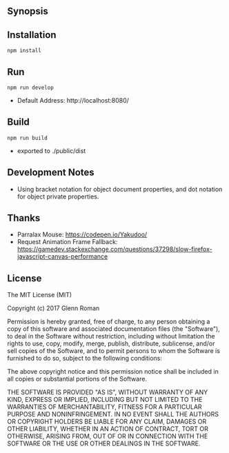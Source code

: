 ## Synopsis

## Installation
`npm install`

## Run
`npm run develop`
- Default Address: http://localhost:8080/

## Build
`npm run build`
- exported to ./public/dist

## Development Notes
- Using bracket notation for object document properties, and dot notation for object private properties.

## Thanks
- Parralax Mouse: https://codepen.io/Yakudoo/
- Request Animation Frame Fallback: https://gamedev.stackexchange.com/questions/37298/slow-firefox-javascript-canvas-performance
## License
The MIT License (MIT)

Copyright (c) 2017 Glenn Roman

Permission is hereby granted, free of charge, to any person obtaining a copy of this software and associated documentation files (the "Software"), to deal in the Software without restriction, including without limitation the rights to use, copy, modify, merge, publish, distribute, sublicense, and/or sell copies of the Software, and to permit persons to whom the Software is furnished to do so, subject to the following conditions:

The above copyright notice and this permission notice shall be included in all copies or substantial portions of the Software.

THE SOFTWARE IS PROVIDED "AS IS", WITHOUT WARRANTY OF ANY KIND, EXPRESS OR IMPLIED, INCLUDING BUT NOT LIMITED TO THE WARRANTIES OF MERCHANTABILITY, FITNESS FOR A PARTICULAR PURPOSE AND NONINFRINGEMENT. IN NO EVENT SHALL THE AUTHORS OR COPYRIGHT HOLDERS BE LIABLE FOR ANY CLAIM, DAMAGES OR OTHER LIABILITY, WHETHER IN AN ACTION OF CONTRACT, TORT OR OTHERWISE, ARISING FROM, OUT OF OR IN CONNECTION WITH THE SOFTWARE OR THE USE OR OTHER DEALINGS IN THE SOFTWARE.

